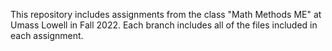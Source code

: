 This repository includes assignments from the class "Math Methods ME" at Umass Lowell in Fall 2022. Each branch includes all of the files included in each assignment.
